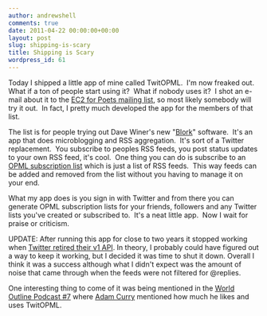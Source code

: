 ```yaml
---
author: andrewshell
comments: true
date: 2011-04-22 00:00:00+00:00
layout: post
slug: shipping-is-scary
title: Shipping is Scary
wordpress_id: 61
---
```


Today I shipped a little app of mine called TwitOPML.  I'm now freaked out.  What if a ton of people start using it?  What if nobody uses it?  I shot an e-mail about it to the [EC2 for Poets mailing list](https://groups.google.com/group/ec2-for-poets), so most likely somebody will try it out.  In fact, I pretty much developed the app for the members of that list.

The list is for people trying out Dave Winer's new "[Blork](http://scripting.com/stories/2011/04/05/gettingStartedWithBlork.html)" software.  It's an app that does microblogging and RSS aggregation.  It's sort of a Twitter replacement.  You subscribe to peoples RSS feeds, you post status updates to your own RSS feed, it's cool.  One thing you can do is subscribe to an [OPML subscription list](http://www.opml.org/spec2) which is just a list of RSS feeds.  This way feeds can be added and removed from the list without you having to manage it on your end.

What my app does is you sign in with Twitter and from there you can generate OPML subscription lists for your friends, followers and any Twitter lists you've created or subscribed to.  It's a neat little app.  Now I wait for praise or criticism.

UPDATE:
After running this app for close to two years it stopped working when [Twitter retired their v1 API](https://blog.twitter.com/developer/en_us/a/2013/api-v1-is-retired.html). In theory, I probably could have figured out a way to keep it working, but I decided it was time to shut it down. Overall I think it was a success although what I didn't expect was the amount of noise that came through when the feeds were not filtered for @replies.

One interesting thing to come of it was being mentioned in the [World Outline Podcast #7](/world-outline-podcast-7) where [Adam Curry](http://en.wikipedia.org/wiki/Adam_Curry) mentioned how much he likes and uses TwitOPML.
